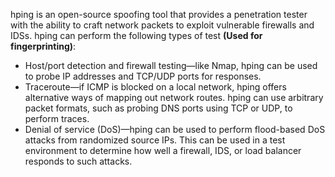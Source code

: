 hping is an open-source spoofing tool that provides a penetration tester with the ability to craft network packets to exploit vulnerable firewalls and IDSs. hping can perform the following types of test **(Used for fingerprinting)**:

-   Host/port detection and firewall testing—like Nmap, hping can be used to probe IP addresses and TCP/UDP ports for responses.
-   Traceroute—if ICMP is blocked on a local network, hping offers alternative ways of mapping out network routes. hping can use arbitrary packet formats, such as probing DNS ports using TCP or UDP, to perform traces.
-   Denial of service (DoS)—hping can be used to perform flood-based DoS attacks from randomized source IPs. This can be used in a test environment to determine how well a firewall, IDS, or load balancer responds to such attacks.